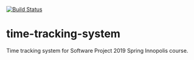 [![Build Status](https://travis-ci.org/tatra-corp/time-tracking-system.svg?branch=master)](https://travis-ci.org/tatra-corp/time-tracking-system)


# time-tracking-system
Time tracking system for Software Project 2019 Spring Innopolis course.
